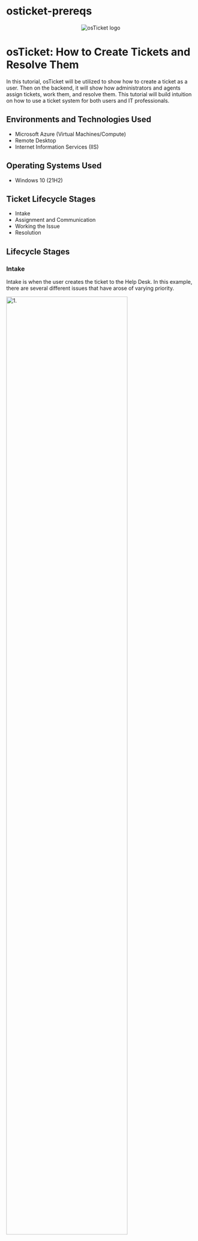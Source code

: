 # osticket-prereqs

<p align="center">
<img src="https://i.imgur.com/Clzj7Xs.png" alt="osTicket logo"/>
</p>

<h1>osTicket: How to Create Tickets and Resolve Them</h1>
In this tutorial, osTicket will be utilized to show how to create a ticket as a user. Then on the backend, it will show how administrators and agents assign tickets, work them, and resolve them. This tutorial will build intuition on how to use a ticket system for both users and IT professionals.<br />

<h2>Environments and Technologies Used</h2>

- Microsoft Azure (Virtual Machines/Compute)
- Remote Desktop
- Internet Information Services (IIS)

<h2>Operating Systems Used </h2>

- Windows 10</b> (21H2)

<h2>Ticket Lifecycle Stages</h2>

- Intake
- Assignment and Communication
- Working the Issue
- Resolution

<h2>Lifecycle Stages</h2>

<h3>Intake</h3>
Intake is when the user creates the ticket to the Help Desk. In this example, there are several different issues that have arose of varying priority. 

<p>
<img src="https://i.imgur.com/VzQ56K1.png" height="80%" width="80%" alt="1."/>
</p>

<p>
<img src="https://i.imgur.com/GQGNUK5.png" height="80%" width="80%" alt="2."/>
</p>

<p>
<img src="https://i.imgur.com/vdKyebK.png" height="80%" width="80%" alt="3."/>
</p>

<p>
<img src="https://i.imgur.com/MfI9Qh7.png" height="80%" width="80%" alt="4."/>
</p>

<h3>Assignment and Communication</h3>
Usually, an administrator or manager/supervisor will manage which employee will handle which ticket. There are normally varying levels of priority when it comes to tickets so the person resposible for ticket assignment will determine that. In this example, Jane is assigning the ticket to herself. The issue is Sev-A and will need an experienced person to work the issue. 

<p>
<img src="https://i.imgur.com/YM6clFY.png" height="80%" width="80%" alt="5."/>
</p>

<p>
<img src="https://i.imgur.com/OZLgRO0.png" height="80%" width="80%" alt="6."/>
</p>

<h3>Working the Issue</h3>
In this example, Jane is working the ticket by answering to the user. On the backend, Jane is working with another department to have the issue fixed. 

<p>
<img src="https://i.imgur.com/eeJ1NH5.png" height="80%" width="80%" alt="7."/>
</p>

<h3>Resolution</h3>
In this final example, Jane was able to get the appropriate parties notified of the issue and get it resolved. Ticket was closed. 

<p>
<img src="https://i.imgur.com/9gNXYf4.png" height="80%" width="80%" alt="8."/>
</p>

Congratulations, the ticket was resolved and you worked your first ticket! Continue to work around osTicket to build intituition and repetition for working tickets. In the IT world, ticketing systems vital in how the work is managed!


**REMEMBER TO DELETE YOUR RESOURCES ONCE YOU ARE DONE WITH THE LAB!**
